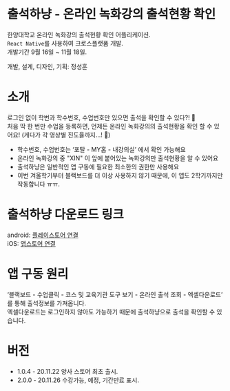# 출석하냥 - 온라인 녹화강의 출석현황 확인

한양대학교 온라인 녹화강의 출석현황 확인 어플리케이션.  
`React Native`를 사용하여 크로스플랫폼 개발.  
개발기간 9월 16일 ~ 11월 18일.

개발, 설계, 디자인, 기획: 정성훈

# 소개

로그인 없이 학번과 학수번호, 수업번호만 있으면 출석을 확인할 수 있다?! 🥳  
처음 딱 한 번만 수업을 등록하면, 언제든 온라인 녹화강의의 출석현황을 확인 할 수 있어요! (게다가 각 영상별 진도율까지...! 🤭)

- 학수번호, 수업번호는 ‘포탈 - MY홈 - 내강의실’ 에서 확인 가능해요
- 온라인 녹화강의 중 "XIN" 이 앞에 붙어있는 녹화강의만 출석현황을 알 수 있어요
- 출석하냥은 일반적인 앱 구동에 필요한 최소한의 권한만 사용해요
- 이번 겨울학기부터 블랙보드를 더 이상 사용하지 않기 때문에, 이 앱도 2학기까지만 작동합니다 ㅠㅠ.

# 출석하냥 다운로드 링크

android: [플레이스토어 연결](https://play.google.com/store/apps/details?id=com.sweethoneybee.ChulseokHanyang)  
iOS: [앱스토어 연결](https://apps.apple.com/us/app/%EC%B6%9C%EC%84%9D%ED%95%98%EB%83%A5/id1540962786#?platform=iphone)

# 앱 구동 원리

‘블랙보드 - 수업클릭 - 코스 및 교육기관 도구 보기 - 온라인 출석 조회 - 엑셀다운로드’ 를 통해 출석정보를 가져옵니다.  
엑셀다운로드는 로그인하지 않아도 가능하기 때문에 출석하냥으로 출석을 확인할 수 있습니다.

# 버전

- 1.0.4 - 20.11.22 양사 스토어 최초 출시.
- 2.0.0 - 20.11.26 수강가능, 예정, 기간만료 표시.
